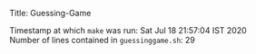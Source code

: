 Title: Guessing-Game     

Timestamp at which `make` was run: Sat Jul 18 21:57:04 IST 2020  
Number of lines contained in `guessinggame.sh`: 29  


